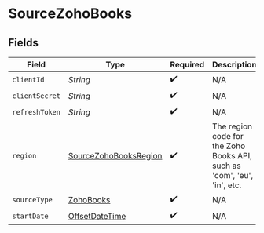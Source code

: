 # SourceZohoBooks


## Fields

| Field                                                                                     | Type                                                                                      | Required                                                                                  | Description                                                                               |
| ----------------------------------------------------------------------------------------- | ----------------------------------------------------------------------------------------- | ----------------------------------------------------------------------------------------- | ----------------------------------------------------------------------------------------- |
| `clientId`                                                                                | *String*                                                                                  | :heavy_check_mark:                                                                        | N/A                                                                                       |
| `clientSecret`                                                                            | *String*                                                                                  | :heavy_check_mark:                                                                        | N/A                                                                                       |
| `refreshToken`                                                                            | *String*                                                                                  | :heavy_check_mark:                                                                        | N/A                                                                                       |
| `region`                                                                                  | [SourceZohoBooksRegion](../../models/shared/SourceZohoBooksRegion.md)                     | :heavy_check_mark:                                                                        | The region code for the Zoho Books API, such as 'com', 'eu', 'in', etc.                   |
| `sourceType`                                                                              | [ZohoBooks](../../models/shared/ZohoBooks.md)                                             | :heavy_check_mark:                                                                        | N/A                                                                                       |
| `startDate`                                                                               | [OffsetDateTime](https://docs.oracle.com/javase/8/docs/api/java/time/OffsetDateTime.html) | :heavy_check_mark:                                                                        | N/A                                                                                       |